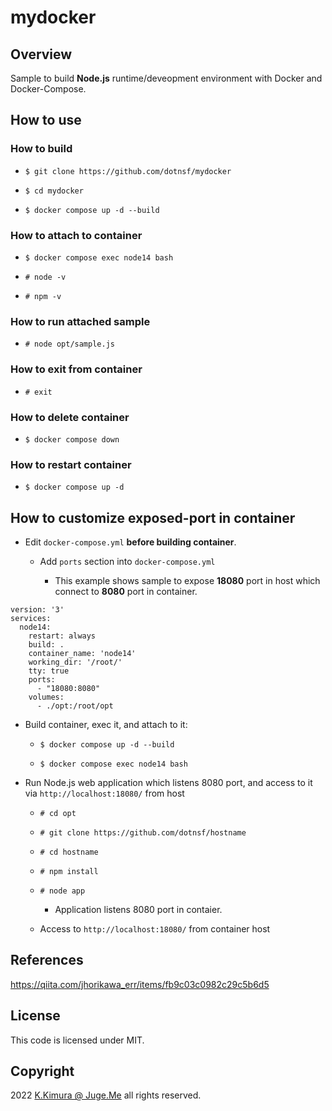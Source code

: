 # mydocker

## Overview

Sample to build **Node.js** runtime/deveopment environment with Docker and Docker-Compose.


## How to use

### How to build

- `$ git clone https://github.com/dotnsf/mydocker`

- `$ cd mydocker`

- `$ docker compose up -d --build`


### How to attach to container

- `$ docker compose exec node14 bash`

- `# node -v`

- `# npm -v`


### How to run attached sample

- `# node opt/sample.js`


### How to exit from container

- `# exit`


### How to delete container

- `$ docker compose down`


### How to restart container

- `$ docker compose up -d`


## How to customize exposed-port in container

- Edit `docker-compose.yml` **before building container**.

  - Add `ports` section into `docker-compose.yml`

    - This example shows sample to expose **18080** port in host which connect to **8080** port in container.

```
version: '3'
services:
  node14:
    restart: always
    build: .
    container_name: 'node14'
    working_dir: '/root/'
    tty: true
    ports:
      - "18080:8080"
    volumes:
      - ./opt:/root/opt
```

- Build container, exec it, and attach to it:

  - `$ docker compose up -d --build`

  - `$ docker compose exec node14 bash`

- Run Node.js web application which listens 8080 port, and access to it via `http://localhost:18080/` from host

  - `# cd opt`

  - `# git clone https://github.com/dotnsf/hostname`

  - `# cd hostname`

  - `# npm install`

  - `# node app`

    - Application listens 8080 port in contaier.

  - Access to `http://localhost:18080/` from container host


## References

https://qiita.com/jhorikawa_err/items/fb9c03c0982c29c5b6d5


## License

This code is licensed under MIT.

## Copyright

2022 [K.Kimura @ Juge.Me](https://github.com/dotnsf) all rights reserved.
